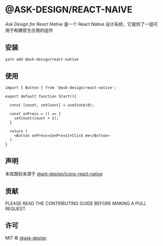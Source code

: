 # @ASK-DESIGN/REACT-NAIVE

_Ask Design for React Native_ 是一个 React Native 设计系统，它提供了一组可用于构建原生应用的组件

## 安装
```bash
yarn add @ask-design/react-native
```

## 使用

```tsx
import { Button } from '@ask-design/react-native';

export default function Start(){

  const [count, setCount] = useState(0);

  const onPress = () => {
    setCount(count + 1);
  }

  return (
    <Button onPress={onPress}>Click me</Button>
  )
}
```

## 声明

本库图标来源于 [@ant-design/icons-react-native](https://rn.mobile.ant.design/components/icon-cn/)

## 贡献
PLEASE READ THE CONTRIBUTING GUIDE BEFORE MAKING A PULL REQUEST.

## 许可
MIT © [@ask-design](https://github.com/minjie-lock/ask-design.react-native)

